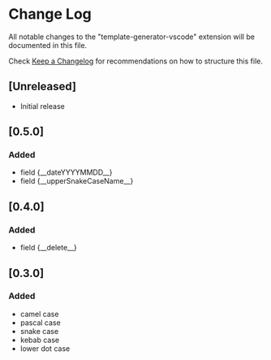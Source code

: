 # Change Log
All notable changes to the "template-generator-vscode" extension will be documented in this file.

Check [Keep a Changelog](http://keepachangelog.com/) for recommendations on how to structure this file.

## [Unreleased]
- Initial release

## [0.5.0]
### Added
- field {\_\_dateYYYYMMDD\_\_}
- field {\_\_upperSnakeCaseName\_\_}


## [0.4.0]
### Added
- field {\_\_delete\_\_}

## [0.3.0]
### Added
- camel case
- pascal case
- snake case
- kebab case
- lower dot case
